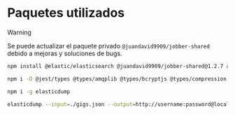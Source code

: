 # Paquetes utilizados

> [!WARNING]
> Se puede actualizar el paquete privado `@juandavid9909/jobber-shared` debido a mejoras y soluciones de bugs.

```bash
npm install @elastic/elasticsearch @juandavid9909/jobber-shared@1.2.7 amqplib bcryptjs compression cors dotenv express express-async-errors helmet hpp http-status-codes joi jsonwebtoken typescript typescript-transform-paths winston pino-pretty sequelize mysql2 uuid cloudinary @faker-js/faker unique-username-generator

npm i -D @jest/types @types/amqplib @types/bcryptjs @types/compression @types/cors @types/express @types/hpp @types/jest @types/jsonwebtoken @types/lodash @typescript-eslint/eslint-plugin @typescript-eslint/parser eslint eslint-config-prettier eslint-plugin-import jest prettier ts-jest ts-node ts-alias tsconfig-paths @types/uuid

npm i -g elasticdump

elasticdump --input=./gigs.json --output=http://username:password@localhost:9200/gigs --type=data
```
